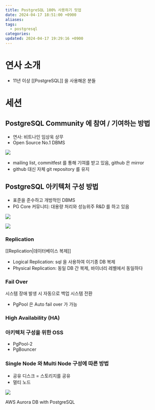 ```yaml
---
title: PostgreSQL 100% 사용하기 밋업
date: 2024-04-17 18:51:00 +0900
aliases: 
tags:
  - postgresql
categories: 
updated: 2024-04-17 19:29:16 +0900
---
```


# 연사 소개

- 11년 이상 [[PostgreSQL]] 을 사용해온 분들

# 세션

## PostgreSQL Community 에 참여 / 기여하는 방법

- 연사: 비트나인 임상욱 상무
- Open Source No.1 DBMS

![](https://i.imgur.com/jIAlI9j.png)

- mailing list, commitfest 를 통해 기여를 받고 있음, github 은 mirror
- github 대신 자체 git repository 를 유지

## PostgreSQL 아키텍처 구성 방법

- 표준을 준수하고 개방적인 DBMS
- PG Core 커뮤니티: 대용량 처리와 성능위주 R&D 를 하고 있음

![](https://i.imgur.com/GB4unoD.png)

![](https://i.imgur.com/RvtP3Ay.png)

### Replication

[[Replication|데이터베이스 복제]]

- Logical Replication: sql 을 사용하여 이기종 DB 복제
- Physical Replication: 동일 DB 간 복제, 바이너리 레벨에서 동일하다

### Fail Over

시스템 장애 발생 시 자동으로 백업 시스템 전환

- PgPool 은 Auto fail over 가 가능

### High Availability (HA)

### 아키텍처 구성을 위한 OSS

- PgPool-2
- PgBouncer

### Single Node 와 Multi Node 구성에 따른 방법

- 공유 디스크 = 스토리지를 공유
- 멀티 노드

![](https://i.imgur.com/JrIlvFg.png)

AWS Aurora DB with PostgreSQL